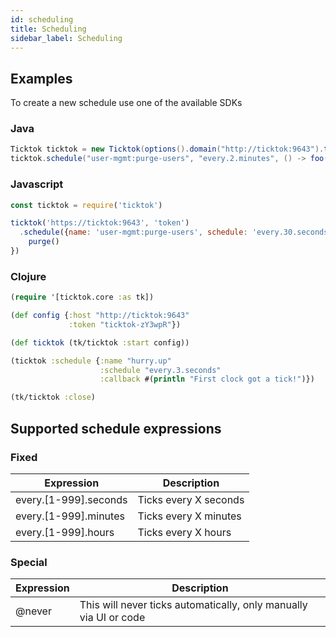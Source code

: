 ```yaml
---
id: scheduling
title: Scheduling
sidebar_label: Scheduling
---
```


## Examples
To create a new schedule use one of the available SDKs

### Java
```Java
Ticktok ticktok = new Ticktok(options().domain("http://ticktok:9643").token("1234"));
ticktok.schedule("user-mgmt:purge-users", "every.2.minutes", () -> foo());
```
### Javascript
```javascript
const ticktok = require('ticktok')

ticktok('https://ticktok:9643', 'token')
  .schedule({name: 'user-mgmt:purge-users', schedule: 'every.30.seconds'}, (err, tick) => { 
    purge() 
})
```
### Clojure
```clojure
(require '[ticktok.core :as tk])

(def config {:host "http://ticktok:9643"
             :token "ticktok-zY3wpR"})

(def ticktok (tk/ticktok :start config))

(ticktok :schedule {:name "hurry.up"
                    :schedule "every.3.seconds"
                    :callback #(println "First clock got a tick!")})

(tk/ticktok :close)
```

## Supported schedule expressions 

### Fixed

| Expression | Description |
|---|---|
| every.[1-999].seconds | Ticks every X seconds |
| every.[1-999].minutes | Ticks every X minutes |
| every.[1-999].hours   | Ticks every X hours   |

### Special

| Expression | Description |
|---|---|
| @never | This will never ticks automatically, only manually via UI or code |
